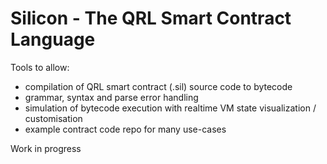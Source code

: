 # Silicon - The QRL Smart Contract Language

Tools to allow:  
- compilation of QRL smart contract (.sil) source code to bytecode 
- grammar, syntax and parse error handling
- simulation of bytecode execution with realtime VM state visualization / customisation
- example contract code repo for many use-cases

Work in progress
